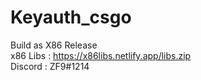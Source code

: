 # Keyauth_csgo
Build as X86 Release    
x86 Libs : https://x86libs.netlify.app/libs.zip   
Discord : ZF9#1214   
